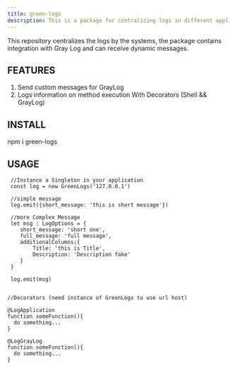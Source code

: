 ```yaml
---
title: green-logs
description: This is a package for centralizing logs in different applications
---
```


This repository centralizes the logs by the systems, the package contains integration with Gray Log and can receive dynamic messages.


## FEATURES
  1. Send custom messages for GrayLog
  2. Logs information on method execution With Decorators (Shell && GrayLog)
  


## INSTALL
  npm i green-logs


## USAGE
     //Instance a Singleton in your application
     const log = new GreenLogs('127.0.0.1')
     
     //simple message
     log.emit({short_message: 'this is short message'})
     
     //more Complex Message
     let msg : LogOptions = {
        short_message: 'short one',
        full_message: 'full message',
        additionalColumns:{
            Title: 'this is Title',
            Description: 'Description fake'
        }
     }
     
     log.emit(msg)
  
  
    //Decorators (need instance of GreenLogs to use url host)
    
    @LogApplication
    function someFunction(){
      do something...
    }
    
    @LogGrayLog
    function someFunction(){
      do something...
    }
    
    



    



